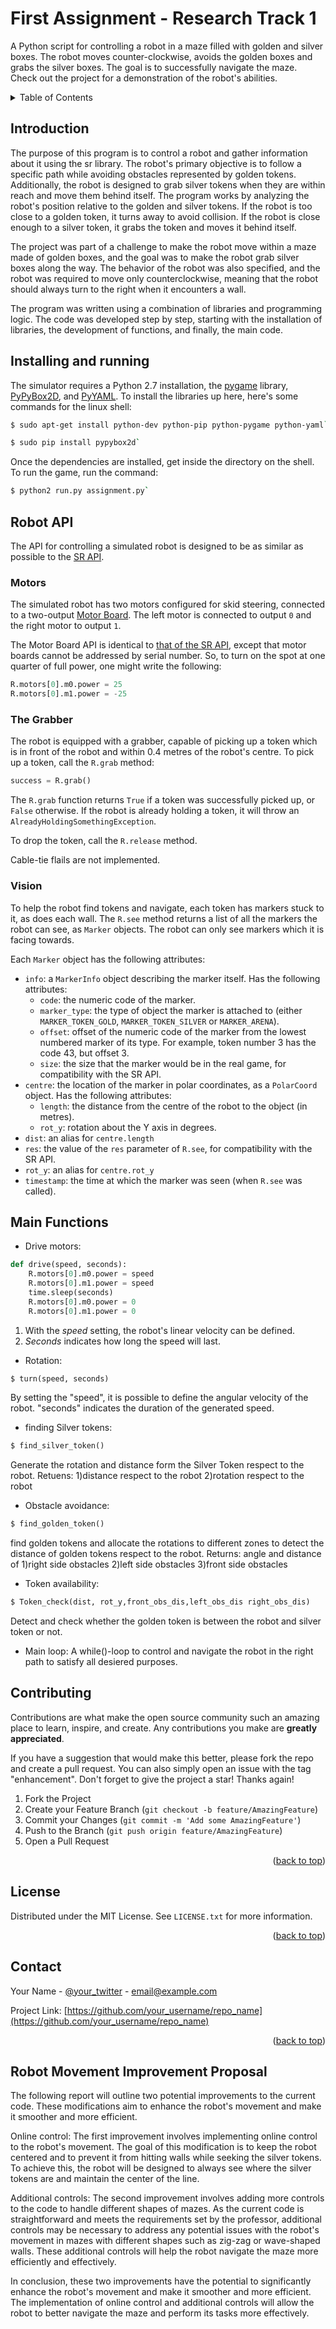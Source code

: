 # First Assignment - Research Track 1
A Python script for controlling a robot in a maze filled with golden and silver boxes. 
The robot moves counter-clockwise, avoids the golden boxes and grabs the silver boxes. 
The goal is to successfully navigate the maze. Check out the project for a demonstration of the robot's abilities.


<!-- TABLE OF CONTENTS -->
<details>
  <summary>Table of Contents</summary>
  <ol>
    </li>
    <li><a href="#Introduction">Introduction</a></li>
    <li><a href="#Installing and running">Installing and running</a></li>
    <li><a href="#Robot API">Robot API</a></li>
    <li><a href="#Main Functions">Main Functions</a></li>
    <li><a href="#license">License</a></li>
    <li><a href="#contact">Contact</a></li>
    <li><a href="#Robot Movement Improvement Proposal">Robot Movement Improvement Proposal</a></li>
  </ol>
</details>



<!-- Introduction -->
## Introduction

The purpose of this program is to control a robot and gather information about it using the sr library. The robot's primary objective is to follow a specific path while avoiding obstacles represented by golden tokens. Additionally, the robot is designed to grab silver tokens when they are within reach and move them behind itself. The program works by analyzing the robot's position relative to the golden and silver tokens. If the robot is too close to a golden token, it turns away to avoid collision. If the robot is close enough to a silver token, it grabs the token and moves it behind itself.

The project was part of a challenge to make the robot move within a maze made of golden boxes, and the goal was to make the robot grab silver boxes along the way. The behavior of the robot was also specified, and the robot was required to move only counterclockwise, meaning that the robot should always turn to the right when it encounters a wall.

The program was written using a combination of libraries and programming logic. The code was developed step by step, starting with the installation of libraries, the development of functions, and finally, the main code. 



<!-- Installing and running -->
## Installing and running

The simulator requires a Python 2.7 installation, the [pygame](http://pygame.org/) library, [PyPyBox2D](https://pypi.python.org/pypi/pypybox2d/2.1-r331), and [PyYAML](https://pypi.python.org/pypi/PyYAML/).
To install the libraries up here, here's some commands for the linux shell:

```bash
$ sudo apt-get install python-dev python-pip python-pygame python-yaml`
```

``` bash
$ sudo pip install pypybox2d`
```

Once the dependencies are installed, get inside the directory on the shell. To run the game, run the command:

```bash
$ python2 run.py assignment.py`
```



<!-- Robot API -->
## Robot API

The API for controlling a simulated robot is designed to be as similar as possible to the [SR API](https://www.studentrobotics.org/docs/programming/sr/cheat_sheet).

### Motors ###

The simulated robot has two motors configured for skid steering, connected to a two-output [Motor Board](https://studentrobotics.org/docs/kit/motor_board). The left motor is connected to output `0` and the right motor to output `1`.

The Motor Board API is identical to [that of the SR API](https://studentrobotics.org/docs/programming/sr/motors/), except that motor boards cannot be addressed by serial number. So, to turn on the spot at one quarter of full power, one might write the following:

```python
R.motors[0].m0.power = 25
R.motors[0].m1.power = -25
```

### The Grabber ###

The robot is equipped with a grabber, capable of picking up a token which is in front of the robot and within 0.4 metres of the robot's centre. To pick up a token, call the `R.grab` method:

```python
success = R.grab()
```

The `R.grab` function returns `True` if a token was successfully picked up, or `False` otherwise. If the robot is already holding a token, it will throw an `AlreadyHoldingSomethingException`.

To drop the token, call the `R.release` method.

Cable-tie flails are not implemented.

### Vision ###

To help the robot find tokens and navigate, each token has markers stuck to it, as does each wall. The `R.see` method returns a list of all the markers the robot can see, as `Marker` objects. The robot can only see markers which it is facing towards.

Each `Marker` object has the following attributes:

* `info`: a `MarkerInfo` object describing the marker itself. Has the following attributes:
  * `code`: the numeric code of the marker.
  * `marker_type`: the type of object the marker is attached to (either `MARKER_TOKEN_GOLD`, `MARKER_TOKEN_SILVER` or `MARKER_ARENA`).
  * `offset`: offset of the numeric code of the marker from the lowest numbered marker of its type. For example, token number 3 has the code 43, but offset 3.
  * `size`: the size that the marker would be in the real game, for compatibility with the SR API.
* `centre`: the location of the marker in polar coordinates, as a `PolarCoord` object. Has the following attributes:
  * `length`: the distance from the centre of the robot to the object (in metres).
  * `rot_y`: rotation about the Y axis in degrees.
* `dist`: an alias for `centre.length`
* `res`: the value of the `res` parameter of `R.see`, for compatibility with the SR API.
* `rot_y`: an alias for `centre.rot_y`
* `timestamp`: the time at which the marker was seen (when `R.see` was called).




<!-- Main Functions -->
## Main Functions

* Drive motors:
```python
def drive(speed, seconds):
    R.motors[0].m0.power = speed
    R.motors[0].m1.power = speed
    time.sleep(seconds)
    R.motors[0].m0.power = 0
    R.motors[0].m1.power = 0
```

 

1. With the *speed* setting, the robot's linear velocity can be defined.
2. *Seconds* indicates how long the speed will last.


* Rotation:

```python
$ turn(speed, seconds)
```
By setting the "speed", it is possible to define the angular velocity of the robot. "seconds" indicates the duration of the generated speed.


* finding Silver tokens:

```python
$ find_silver_token()
```
Generate the rotation and distance form the Silver Token respect to the robot.
Retuens:
1)distance respect to the robot
2)rotation respect to the robot


* Obstacle avoidance:

```python
$ find_golden_token()
```
find golden tokens and allocate the rotations to different zones to detect the distance of golden tokens respect to the robot.
Returns:
angle and distance of 
   1)right side obstacles
   2)left side obstacles
   3)front side obstacles


* Token availability:

```python
$ Token_check(dist, rot_y,front_obs_dis,left_obs_dis right_obs_dis)
```
Detect and check whether the golden token is between the robot and silver token or not. 


* Main loop:
A while()-loop to control and navigate the robot in the right path to satisfy all desiered purposes.



<!-- CONTRIBUTING -->
## Contributing

Contributions are what make the open source community such an amazing place to learn, inspire, and create. Any contributions you make are **greatly appreciated**.

If you have a suggestion that would make this better, please fork the repo and create a pull request. You can also simply open an issue with the tag "enhancement".
Don't forget to give the project a star! Thanks again!

1. Fork the Project
2. Create your Feature Branch (`git checkout -b feature/AmazingFeature`)
3. Commit your Changes (`git commit -m 'Add some AmazingFeature'`)
4. Push to the Branch (`git push origin feature/AmazingFeature`)
5. Open a Pull Request

<p align="right">(<a href="#readme-top">back to top</a>)</p>



<!-- LICENSE -->
## License

Distributed under the MIT License. See `LICENSE.txt` for more information.

<p align="right">(<a href="#readme-top">back to top</a>)</p>



<!-- CONTACT -->
## Contact

Your Name - [@your_twitter](https://twitter.com/your_username) - email@example.com

Project Link: [https://github.com/your_username/repo_name](https://github.com/your_username/repo_name)

<p align="right">(<a href="#readme-top">back to top</a>)</p>



<!-- Robot Movement Improvement Proposal -->
## Robot Movement Improvement Proposal

The following report will outline two potential improvements to the current code. These modifications aim to enhance the robot's movement and make it smoother and more efficient.

Online control: The first improvement involves implementing online control to the robot's movement. The goal of this modification is to keep the robot centered and to prevent it from hitting walls while seeking the silver tokens. To achieve this, the robot will be designed to always see where the silver tokens are and maintain the center of the line.

Additional controls: The second improvement involves adding more controls to the code to handle different shapes of mazes. As the current code is straightforward and meets the requirements set by the professor, additional controls may be necessary to address any potential issues with the robot's movement in mazes with different shapes such as zig-zag or wave-shaped walls. These additional controls will help the robot navigate the maze more efficiently and effectively.

In conclusion, these two improvements have the potential to significantly enhance the robot's movement and make it smoother and more efficient. The implementation of online control and additional controls will allow the robot to better navigate the maze and perform its tasks more effectively.
